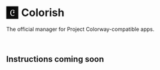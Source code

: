 <h1 style="display: flex; gap: .5rem;">
  <img src="colorish.png" width="32" /> Colorish
</h1>

The official manager for Project Colorway-compatible apps.

<br />

## Instructions coming soon